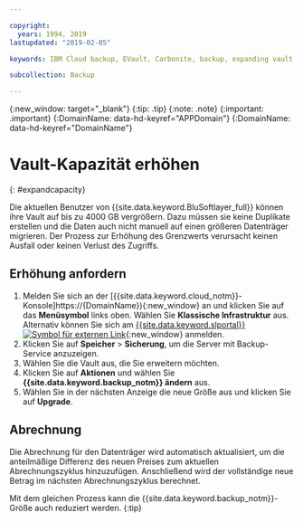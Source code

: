 ```yaml
---

copyright:
  years: 1994, 2019
lastupdated: "2019-02-05"

keywords: IBM Cloud backup, EVault, Carbonite, backup, expanding vault

subcollection: Backup

---
```

{:new_window: target="_blank"}
{:tip: .tip}
{:note: .note}
{:important: .important}
{:DomainName: data-hd-keyref="APPDomain"}
{:DomainName: data-hd-keyref="DomainName"}


# Vault-Kapazität erhöhen
{: #expandcapacity}

Die aktuellen Benutzer von {{site.data.keyword.BluSoftlayer_full}} können ihre Vault auf bis zu 4000 GB vergrößern. Dazu müssen sie keine Duplikate erstellen und die Daten auch nicht manuell auf einen größeren Datenträger migrieren. Der Prozess zur Erhöhung des Grenzwerts verursacht keinen Ausfall oder keinen Verlust des Zugriffs.

## Erhöhung anfordern

1. Melden Sie sich an der [{{site.data.keyword.cloud_notm}}-Konsole]https://{DomainName}){:new_window} an und klicken Sie auf das **Menüsymbol** links oben. Wählen Sie **Klassische Infrastruktur** aus.<br/>
   Alternativ können Sie sich am [{{site.data.keyword.slportal}} ![Symbol für externen Link](../../icons/launch-glyph.svg "Symbol für externen Link")](https://control.softlayer.com/){:new_window} anmelden.
2. Klicken Sie auf **Speicher** > **Sicherung**, um die Server mit Backup-Service anzuzeigen.
3. Wählen Sie die Vault aus, die Sie erweitern möchten. 
4. Klicken Sie auf **Aktionen** und wählen Sie **{{site.data.keyword.backup_notm}} ändern** aus.
5. Wählen Sie in der nächsten Anzeige die neue Größe aus und klicken Sie auf **Upgrade**.

## Abrechnung

Die Abrechnung für den Datenträger wird automatisch aktualisiert, um die anteilmäßige Differenz des neuen Preises zum aktuellen Abrechnungszyklus hinzuzufügen. Anschließend wird der vollständige neue Betrag im nächsten Abrechnungszyklus berechnet.

Mit dem gleichen Prozess kann die {{site.data.keyword.backup_notm}}-Größe auch reduziert werden.
{:tip}
